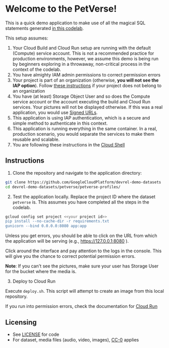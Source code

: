 #   Welcome to the PetVerse!

This is a quick demo application to make use of all the magical SQL statements generated [in this codelab](https://codelabs.developers.google.com/devsite/codelabs/petverse_multimodal).


This setup assumes:
1. Your Cloud Build and Cloud Run setup are running with the default (Compute) service account. This is not a recommended practice for production environments, however, we assume this demo is being run by beginners exploring in a throwaway, non-critical process in the context of the codelab.
2. You have almighty IAM admin permissions to correct permission errors
3. Your project is part of an organization (otherwise, **you will not see the IAP option**). Follow [these instructions](https://cloud.google.com/iap/docs/enabling-cloud-run) if your project does not belong to an organization
4. You have (at least) Storage Object User and so does the Compute service account or the account executing the build and Cloud Run services. Your pictures will not be displayed otherwise. If this was a real application, you would use [Signed URLs](https://cloud.google.com/storage/docs/access-control/signing-urls-with-helpers).
5. This application is using IAP authentication, which is a secure and simple method to authenticate in this context.
6. This application is running everything in the same container. In a real, production scenario, you would separate the services to make them reusable and scalable.
7. You are following these instructions in the [Cloud Shell](https://shell.cloud.google.com/)


## Instructions

1. Clone the repository and navigate to the application directory:

```bash
git clone https://github.com/GoogleCloudPlatform/devrel-demo-datasets
cd devrel-demo-datasets/petverse/petverse-profiles/
```

2. Test the application locally. Replace the project ID where the dataset `petverse` is. This assumes you have completed all the steps in the codelab.

```bash
gcloud config set project <<your project id>>
pip install --no-cache-dir -r requirements.txt
gunicorn --bind 0.0.0.0:8080 app:app
```

Unless you get errors, you should be able to click on the URL from which the application will be serving (e.g., https://127.0.0.1:8080 ).

Click around the interface and pay attention to the logs in the console. This will give you the chance to correct potential permission errors.

**Note**: If you can't see the pictures, make sure your user has Storage User for the bucket where the media is.

3. Deploy to Cloud Run

Execute `deploy.sh`. This script will attempt to create an image from this local repository.

If you run into permission errors, check the documentation for [Cloud Run](https://cloud.google.com/run/docs/deploying-source-code#required_roles)

## Licensing

* See [LICENSE](LICENSE) for code
* For dataset, media files (audio, video, images), [CC-0](https://creativecommons.org/public-domain/cc0/) applies
